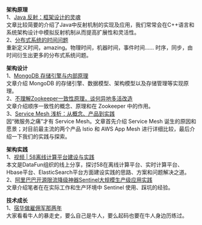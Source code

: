 **架构原理**  
1、[Java 反射：框架设计的灵魂](https://mp.weixin.qq.com/s/U7dE-8yXRR_8-lT8nQii9Q)  
文章比较简要的介绍了Java中反射机制的实现及应用，我们常常会在C++语言和系统架构设计中模拟反射机制从而提高扩展性和灵活性。  
2、[分布式系统的时间问题](https://mp.weixin.qq.com/s/gys04Kv56J_6jHSGBNrSLg)  
重新定义时间，amazing。物理时间，机器时间，事件时间…… 时序，同步，由时间衍生出更多的分布式系统问题。  

**架构设计**  
1、[MongoDB 存储引擎与内部原理](https://mp.weixin.qq.com/s/oTqELN9vfMn9wbdAMcQ9Ug)  
文章介绍 MongoDB 的存储引擎、数据模型、架构模型以及存储管理等实现原理。  
2、[不理解Zookeeper一致性原理，谈何异地多活改造](https://mp.weixin.qq.com/s/3PgE9vGnb44P-SO9w5eG_Q)  
文章介绍顺序一致性的概念、原理和在 Zookeeper 中的作用。  
3、[Service Mesh 浅析：从概念、产品到实践](https://mp.weixin.qq.com/s/XkZUL1ZR8gGABKicqjPaoA)  
因“微服务之痛”才有 Service Mesh。文章首先介绍 Service Mesh 诞生的原因和愿景；对目前最主流的两个产品 Istio 和 AWS App Mesh 进行详细比较，最后介绍一下我们的实践与探索。  

**架构实践**  
1、[视频 | 58离线计算平台建设与实践](https://mp.weixin.qq.com/s/k6A4B8r8vZQI0LO5IK-Xeg)  
本文是DataFun组织的线上分享，探讨58在离线计算平台、实时计算平台、Hbase平台、ElasticSearch平台方面建设实践的思路、方案和问题解决之道。  
2、[阿里巴巴开源限流降级神器Sentinel大规模生产级应用实践](https://mp.weixin.qq.com/s/AjHCUmygTr78yo9yMxMEyg)  
文章介绍笔者在在实际工作和生产环境中 Sentinel 使用、踩坑的经验。  

**技术成长**  
1、[宿华做雇佣军那两年](https://mp.weixin.qq.com/s/vGnFhlphsYY801G5Q2Sofw)  
大家看看牛人的暴走史，要么自己是牛人，要么起码也要在牛人身边历练过。
